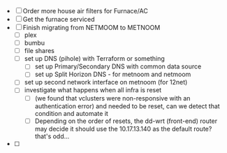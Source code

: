 * [ ] Order more house air filters for Furnace/AC
* [ ] Get the furnace serviced
* [ ] Finish migrating from NETMOOM to METNOOM
	* [ ] plex
	* [ ] bumbu
	* [ ] file shares
	* [ ] set up DNS (pihole) with Terraform or something
		* [ ] set up Primary/Secondary DNS with common data source
		* [ ] set up Split Horizon DNS - for metnoom and netmoom
	* [ ] set up second network interface on metnoom (for 12net)
	* [ ] investigate what happens when all infra is reset
		* [ ] (we found that vclusters were non-responsive with an authentication error)
		      and needed to be reset, can we detect that condition and automate it
		* [ ] Depending on the order of resets, the dd-wrt (front-end) router may decide it should use the 10.17.13.140 as the default route? that's odd...
* [ ] 